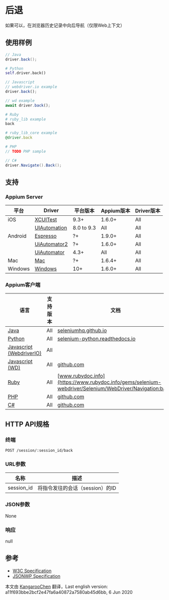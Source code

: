 # 后退

如果可以，在浏览器历史记录中向后导航（仅限Web上下文）
## 使用样例

```java
// Java
driver.back();

```

```python
# Python
self.driver.back()

```

```javascript
// Javascript
// webdriver.io example
driver.back();

// wd example
await driver.back();

```

```ruby
# Ruby
# ruby_lib example
back

# ruby_lib_core example
@driver.back

```

```php
# PHP
// TODO PHP sample

```

```csharp
// C#
driver.Navigate().Back();

```

## 支持

### Appium Server

|平台|Driver|平台版本|Appium版本|Driver版本|
|--------|----------------|------|--------------|--------------|
| iOS | [XCUITest](/docs/en/drivers/ios-xcuitest.md) | 9.3+ | 1.6.0+ | All |
|  | [UIAutomation](/docs/en/drivers/ios-uiautomation.md) | 8.0 to 9.3 | All | All |
| Android | [Espresso](/docs/en/drivers/android-espresso.md) | ?+ | 1.9.0+ | All |
|  | [UiAutomator2](/docs/en/drivers/android-uiautomator2.md) | ?+ | 1.6.0+ | All |
|  | [UiAutomator](/docs/en/drivers/android-uiautomator.md) | 4.3+ | All | All |
| Mac | [Mac](/docs/en/drivers/mac.md) | ?+ | 1.6.4+ | All |
| Windows | [Windows](/docs/en/drivers/windows.md) | 10+ | 1.6.0+ | All |

### Appium客户端

|语言|支持版本|文档|
|--------|-------|-------------|
|[Java](https://github.com/appium/java-client/releases/latest)| All | [seleniumhq.github.io](https://seleniumhq.github.io/selenium/docs/api/java/org/openqa/selenium/WebDriver.Navigation.html#back---) |
|[Python](https://github.com/appium/python-client/releases/latest)| All | [selenium-python.readthedocs.io](http://selenium-python.readthedocs.io/api.html#selenium.webdriver.remote.webdriver.WebDriver.back) |
|[Javascript (WebdriverIO)](http://webdriver.io/index.html)| All |  |
|[Javascript (WD)](https://github.com/admc/wd/releases/latest)| All | [github.com](https://github.com/admc/wd/blob/master/lib/commands.js#L640) |
|[Ruby](https://github.com/appium/ruby_lib/releases/latest)| All | [www.rubydoc.info](https://www.rubydoc.info/gems/selenium-webdriver/Selenium/WebDriver/Navigation:back) |
|[PHP](https://github.com/appium/php-client/releases/latest)| All | [github.com](https://github.com/appium/php-client/) |
|[C#](https://github.com/appium/appium-dotnet-driver/releases/latest)| All | [github.com](https://github.com/SeleniumHQ/selenium/blob/master/dotnet/src/webdriver/INavigation.cs) |

## HTTP API规格

### 终端

`POST /session/:session_id/back`

### URL参数

|名称|描述|
|----|-----------|
|session_id|将指令发往的会话（session）的ID|

### JSON参数

None

### 响应

null

## 参考

* [W3C Specification](https://www.w3.org/TR/webdriver/#dfn-back)
* [JSONWP Specification](https://github.com/SeleniumHQ/selenium/wiki/JsonWireProtocol#sessionsessionidback)



本文由 [KangarooChen](https://github.com/KangarooChen) 翻译，Last english version: a11f693bbe2bcf2e47fa6a40872a7580ab45d6bb, 6 Jun 2020
